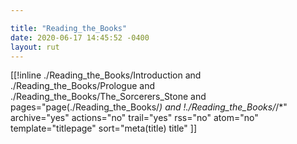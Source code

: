 ```yaml
---

title: "Reading_the_Books"
date: 2020-06-17 14:45:52 -0400
layout: rut
---
```


[[!inline 
    ./Reading_the_Books/Introduction and
    ./Reading_the_Books/Prologue and
    ./Reading_the_Books/The_Sorcerers_Stone and
    pages="page(./Reading_the_Books/*) and 
    !./Reading_the_Books/*/*"
    archive="yes" actions="no" trail="yes" rss="no" atom="no" template="titlepage" sort="meta(title) title"
]]

